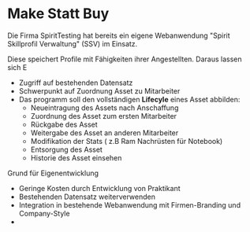 Make Statt Buy
==============

Die Firma SpiritTesting hat bereits ein eigene Webanwendung "Spirit Skillprofil Verwaltung" (SSV) im Einsatz.

Diese speichert Profile mit Fähigkeiten ihrer Angestellten. Daraus lassen sich E


- Zugriff auf bestehenden Datensatz
- Schwerpunkt auf Zuordnung Asset zu Mitarbeiter
- Das programm soll den vollständigen **Lifecyle** eines Asset abbilden:
	- Neueintragung des Assets nach Anschaffung
	- Zuordnung des Asset zum ersten Mitarbeiter
	- Rückgabe des Asset
	- Weitergabe des Asset an anderen Mitarbeiter
	- Modifikation der Stats ( z.B Ram Nachrüsten für Notebook)
	- Entsorgung des Asset
	- Historie des Asset einsehen

Grund für Eigenentwicklung
- Geringe Kosten durch Entwicklung von Praktikant
- Bestehenden Datensatz weiterverwenden
- Integration in bestehende Webanwendung mit Firmen-Branding und Company-Style
- 